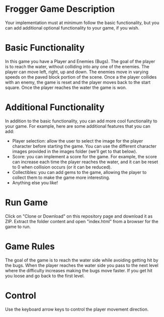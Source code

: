 # Frogger Game Description

Your implementation must at minimum follow the basic functionality, but you can add additional optional functionality to your game, if you wish.

# Basic Functionality

In this game you have a Player and Enemies (Bugs). The goal of the player is to reach the water, without colliding into any one of the enemies. The player can move left, right, up and down. The enemies move in varying speeds on the paved block portion of the scene. Once a the player collides with an enemy, the game is reset and the player moves back to the start square. Once the player reaches the water the game is won.

# Additional Functionality

In addition to the basic functionality, you can add more cool functionality to your game. For example, here are some additional features that you can add:

- Player selection: allow the user to select the image for the player character before starting the game. You can use the different character images provided in the images folder (we’ll get to that below).
- Score: you can implement a score for the game. For example, the score can increase each time the player reaches the water, and it can be reset to 0 when collision occurs (or it can be reduced).
- Collectibles: you can add gems to the game, allowing the player to collect them to make the game more interesting.
- Anything else you like!

# Run Game
Click on "Clone or Download" on this repository page and download it as ZIP. Extract the folder content and open "index.html" from a browser for the game to run.

# Game Rules
The goal of the game is to reach the water side while avoiding getting hit by the bugs. When the player reaches the water side you pass to the next level where the difficulty increases making the bugs move faster. If you get hit you loose and go back to the first level.

# Control
Use the keyboard arrow keys to control the player movement direction.
